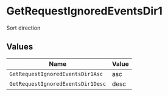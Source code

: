 # GetRequestIgnoredEventsDir1

Sort direction


## Values

| Name                              | Value                             |
| --------------------------------- | --------------------------------- |
| `GetRequestIgnoredEventsDir1Asc`  | asc                               |
| `GetRequestIgnoredEventsDir1Desc` | desc                              |